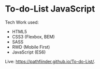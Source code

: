 # To-do-List JavaScript

Tech Work used:
 - HTML5
 - CSS3 (Flexbox, BEM)
 - SASS
 - RWD (Mobile First)
 - JavaScript (ES6)


Live:  https://pathfiinder.github.io/To-do-List/.
